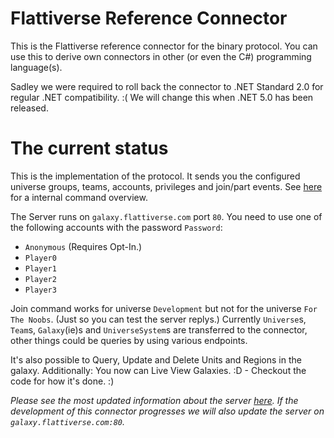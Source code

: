 # Flattiverse Reference Connector

This is the Flattiverse reference connector for the binary protocol. You can use this to derive own connectors in other (or even the C#) programming language(s).

Sadley we were required to roll back the connector to .NET Standard 2.0 for regular .NET compatibility. :( We will change this when .NET 5.0 has been released.

# The current status

This is the implementation of the protocol. It sends you the configured universe groups, teams, accounts, privileges and join/part events. See [here](https://documentation.flattiverse.com/display/FLAT/Command+IDs) for a internal command overview.

The Server runs on `galaxy.flattiverse.com` port `80`. You need to use one of the following accounts with the password `Password`:

* `Anonymous` (Requires Opt-In.)
* `Player0`
* `Player1`
* `Player2`
* `Player3`

Join command works for universe `Development` but not for the universe `For The Noobs`. (Just so you can test the server replys.) Currently `Universe`s, `Team`s, `Galaxy`(ie)s and `UniverseSystem`s are transferred to the connector, other things could be queries by using various endpoints.

It's also possible to Query, Update and Delete Units and Regions in the galaxy. Additionally: You now can Live View Galaxies. :D - Checkout the code for how it's done. :)

*Please see the most updated information about the server [here](https://documentation.flattiverse.com/display/FLAT/Connector+development). If the development of this connector progresses we will also update the server on `galaxy.flattiverse.com:80`.*